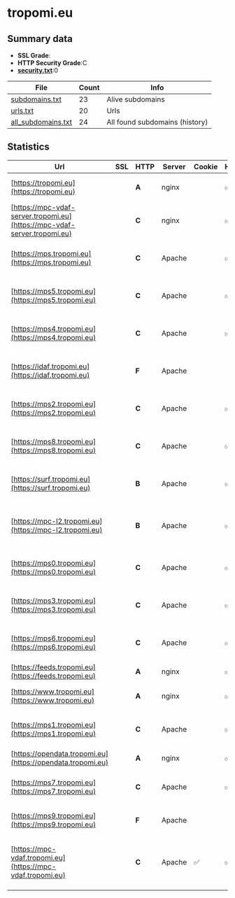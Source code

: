 

# tropomi.eu
## Summary data


 - **SSL Grade**:
 - **HTTP Security Grade**:C
 - **[security.txt](https://www.digitaleoverheid.nl/nieuws/standaard-security-txt-nu-verplicht-voor-overheid/)**:0


| File       | Count | Info |
|------------|-------|------|
|[subdomains.txt](/data/tropomi.eu/subdomains.txt)|23|Alive subdomains|
|[urls.txt](/data/tropomi.eu/urls.txt)|20|Urls|
|[all_subdomains.txt](/data/tropomi.eu/all_subdomains.txt)|24|All found subdomains (history)|


## Statistics


| Url | SSL | HTTP | Server | Cookie | HSTS | CORS | CTO | CSP | XFO | XXP | RP |FP| Tech |Title |
|--------|-------|-------|------|------|------|------|------|------|------|------|------|------|------|------|
|[https://tropomi.eu](https://tropomi.eu)| | **A**|nginx| |:white_check_mark: | | |:warning: | :white_check_mark: | :white_check_mark: | :white_check_mark: | |HSTS Nginx|301 Moved Perman...|
|[https://mpc-vdaf-server.tropomi.eu](https://mpc-vdaf-server.tropomi.eu)| | **C**|nginx| |:white_check_mark: | | | | | | :white_check_mark: | |HSTS Nginx|S5P Validation S...|
|[https://mps.tropomi.eu](https://mps.tropomi.eu)| | **C**|Apache| |:white_check_mark: | :warning:| | | :white_check_mark: | | :white_check_mark: | |Apache HTTP Server HSTS||
|[https://mps5.tropomi.eu](https://mps5.tropomi.eu)| | **C**|Apache| |:white_check_mark: | :warning:| | | :white_check_mark: | | :white_check_mark: | |Apache HTTP Server HSTS||
|[https://mps4.tropomi.eu](https://mps4.tropomi.eu)| | **C**|Apache| |:white_check_mark: | :warning:| | | :white_check_mark: | | :white_check_mark: | |Apache HTTP Server HSTS||
|[https://idaf.tropomi.eu](https://idaf.tropomi.eu)| | **F**|Apache| | | | | | | | :white_check_mark: | |Apache HTTP Server HSTS||
|[https://mps2.tropomi.eu](https://mps2.tropomi.eu)| | **C**|Apache| |:white_check_mark: | :warning:| | | :white_check_mark: | | :white_check_mark: | |Apache HTTP Server HSTS||
|[https://mps8.tropomi.eu](https://mps8.tropomi.eu)| | **C**|Apache| |:white_check_mark: | :warning:| | | :white_check_mark: | | :white_check_mark: | |Apache HTTP Server HSTS||
|[https://surf.tropomi.eu](https://surf.tropomi.eu)| | **B**|Apache| |:white_check_mark: | | | | :white_check_mark: | | :white_check_mark: | |Apache HTTP Server HSTS||
|[https://mpc-l2.tropomi.eu](https://mpc-l2.tropomi.eu)| | **B**|Apache| |:white_check_mark: | | | | :white_check_mark: | | :white_check_mark: | |Apache HTTP Server Bootstrap HSTS|S5P MPC L2 QC Po...|
|[https://mps0.tropomi.eu](https://mps0.tropomi.eu)| | **C**|Apache| |:white_check_mark: | :warning:| | | :white_check_mark: | | :white_check_mark: | |Apache HTTP Server HSTS||
|[https://mps3.tropomi.eu](https://mps3.tropomi.eu)| | **C**|Apache| |:white_check_mark: | :warning:| | | :white_check_mark: | | :white_check_mark: | |Apache HTTP Server HSTS||
|[https://mps6.tropomi.eu](https://mps6.tropomi.eu)| | **C**|Apache| |:white_check_mark: | :warning:| | | :white_check_mark: | | :white_check_mark: | |Apache HTTP Server HSTS||
|[https://feeds.tropomi.eu](https://feeds.tropomi.eu)| | **A**|nginx| |:white_check_mark: | | | | :white_check_mark: | :white_check_mark: | :white_check_mark: | |HSTS Nginx||
|[https://www.tropomi.eu](https://www.tropomi.eu)| | **A**|nginx| |:white_check_mark: | | |:warning: | :white_check_mark: | :white_check_mark: | :white_check_mark: | |Bloomreach HSTS Nginx|TROPOMI Observin...|
|[https://mps1.tropomi.eu](https://mps1.tropomi.eu)| | **C**|Apache| |:white_check_mark: | :warning:| | | :white_check_mark: | | :white_check_mark: | |Apache HTTP Server HSTS||
|[https://opendata.tropomi.eu](https://opendata.tropomi.eu)| | **A**|nginx| |:white_check_mark: | | | | :white_check_mark: | :white_check_mark: | :white_check_mark: | |HSTS Nginx||
|[https://mps7.tropomi.eu](https://mps7.tropomi.eu)| | **C**|Apache| |:white_check_mark: | :warning:| | | :white_check_mark: | | :white_check_mark: | |Apache HTTP Server HSTS||
|[https://mps9.tropomi.eu](https://mps9.tropomi.eu)| | **F**|Apache| | | | | | | | :white_check_mark: | |Apache HTTP Server|503 Service Unav...|
|[https://mpc-vdaf.tropomi.eu](https://mpc-vdaf.tropomi.eu)| | **C**|Apache|:white_check_mark: |:white_check_mark: | | | | | | :white_check_mark: | |Apache HTTP Server HSTS Joomla PHP|s5p-mpc-vdaf - H...|

